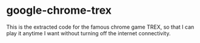 # google-chrome-trex
This is the extracted code for the famous chrome game TREX, so that I can play it anytime I want without turning off the internet connectivity.
